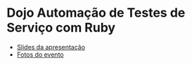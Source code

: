 # Dojo Automação de Testes de Serviço com Ruby

- [Slides da apresentação](https://docs.google.com/presentation/d/1YLd0nd98sPm1xtCFM8u-6Q7-s5okWto0ZpzrL24-wBE/edit?usp=sharing)
- [Fotos do evento](https://photos.app.goo.gl/4PEGWmaDkZvbyCgV8)
